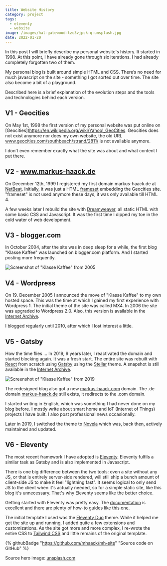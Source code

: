 ```yaml
---
title: Website History
category: project
tags:
  - eleventy
  - website
image: /images/hal-gatewood-tzc3vjpck-q-unsplash.jpg
date: 2022-01-20
---
```

In this post I will briefly describe my personal website's history. It started in 1998. At this point, I have already gone through six iterations. I had already completely forgotten two of them. 

My personal blog is built around simple HTML and CSS. There’s no need for much javascript on the site - something I got sorted out over time. The site also become a bit of a playground.

Described here is a brief explanation of the evolution steps and the tools and technologies behind each version.

## V1 - Geocities

On May 1st, 1998 the first version of my personal website was put online on \[Geocities](https://en.wikipedia.org/wiki/Yahoo!_GeoCities. Geocities does not exist anymore nor does my own website, the old URL www.geocities.com/southbeach/strand/2811/ is not available anymore. 

I don't even remember exactly what the site was about and what content I put there.

## V2 - www.markus-haack.de

On December 12th, 1999 I registered my first domain markus-haack.de at [NetBeat](http://www.netbeat.de/). Initially, it was just a HTML [frameset](https://www.w3schools.com/tags/tag_frameset.asp) embedding the Geocities site. "frameset" is not used anymore these days, it was only available till HTML 4.

A few weeks later I rebuild the site with [Dreamweaver](https://www.adobe.com/products/dreamweaver.html), all static HTML with some basic CSS and Javascript. It was the first time I dipped my toe in the cold water of web development.

## V3 - blogger.com

In October 2004, after the site was in deep sleep for a while, the first blog "Klasse Kaffee" was launched on blogger.com platform. And I started posting more frequently.

![Screenshot of "Klasse Kaffee" from 2005](/images/bildschirmfoto-2022-01-20-um-10.52.13.png)

## V4 - Wordpress

On 19. December 2005 I announced the move of "Klasse Kaffee" to my own hosted space. This was the time at which I gained my first experience with Wordpress 1. The initial theme of the site was called MX4. In 2006 the site was upgraded to Wordpress 2.0. Also, this version is available in the [Internet Archive](https://web.archive.org/web/20120416105640/http://haagi.de/).

I blogged regularly until 2010, after which I lost interest a little.

## V5 - Gatsby

How the time flies ... In 2019, 9 years later, I reactivated the domain and started blocking again. It was a fresh start. The entire site was rebuilt with [React](https://reactjs.org/) from scratch using [Gatsby](https://www.gatsbyjs.com/) using the [Stellar](https://github.com/codebushi/gatsby-starter-stellar) theme. A snapshot is still available in the [Internet Archive](https://web.archive.org/web/20190108060741/https://www.markus-haack.com/).

![Screenshot of "Klasse Kaffee" from 2019](/images/bildschirmfoto-2022-01-20-um-10.57.52.png)

The redesigned blog also got a new [markus-haack.com](markus-haack.com) domain. The .de domain [markus-haack.de](markus-haack.de) still exists, it redirects to the .com domain.

I started writing in English, which was something I had never done on my blog before. I mostly write about smart home and IoT (Internet of Things) projects I have built. I also post professional news occasionally.

Later in 2019, I switched the theme to [Novela](https://novela.narative.co/) which was, back then, actively maintained and updated.

## V6 - Eleventy

The most recent framework I have adopted is [Eleventy](https://11ty.dev/). Eleventy fulfils a similar task as Gatsby and is also implemented in Javascript.

There is one big difference between the two tools: even a site without any JS, or that is entirely server-side rendered, will still ship a bunch amount of client-side JS to make it feel "lightning fast". It seems logical to only send JS to the client when it's actually needed, so for a simple static site, like this blog it's unnecessary. That's why Eleventy seems like the better choice.

Getting started with Eleventy was pretty easy. The [documentation](https://www.11ty.dev/docs/) is excellent and there are plenty of how-to guides like [this one](https://css-irl.info/from-gatsby-to-eleventy/).

The initial template I used was the [Eleventy Duo](https://github.com/yinkakun/eleventy-duo) theme. While it helped me get the site up and running, I added quite a few extensions and customizations. As the site got more and more complex, I re-wrote the entire CSS to [Tailwind CSS](https://tailwindcss.com/) and little remains of the original template.

{% githubBadge "https://github.com/mhaack/mh-site" "Source code on GitHub" %}

Source hero image: [unsplash.com](https://unsplash.com/photos/tZc3vjPCk-Q)